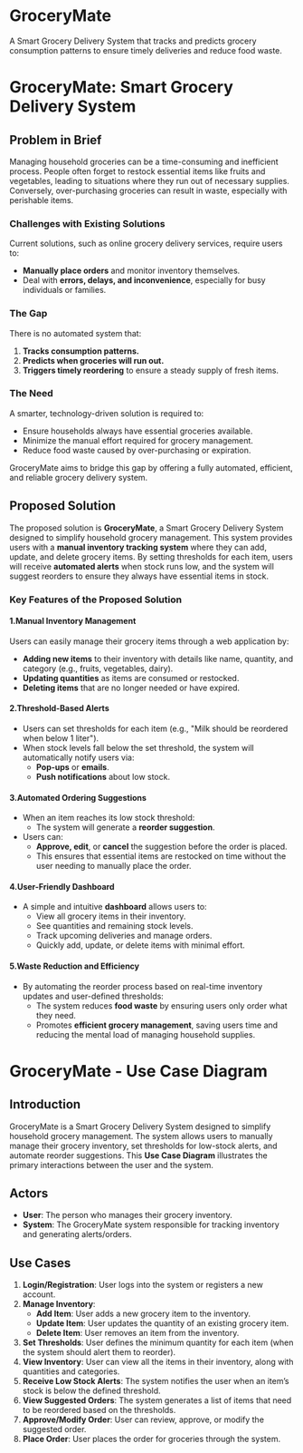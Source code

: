 # GroceryMate
A Smart Grocery Delivery System that tracks and predicts grocery consumption patterns to ensure timely deliveries and reduce food waste.

# GroceryMate: Smart Grocery Delivery System

## Problem in Brief

Managing household groceries can be a time-consuming and inefficient process. People often forget to restock essential items like fruits and vegetables, leading to situations where they run out of necessary supplies. Conversely, over-purchasing groceries can result in waste, especially with perishable items.

### Challenges with Existing Solutions
Current solutions, such as online grocery delivery services, require users to:
- **Manually place orders** and monitor inventory themselves.
- Deal with **errors, delays, and inconvenience**, especially for busy individuals or families.

### The Gap
There is no automated system that:
1. **Tracks consumption patterns.**
2. **Predicts when groceries will run out.**
3. **Triggers timely reordering** to ensure a steady supply of fresh items.

### The Need
A smarter, technology-driven solution is required to:
- Ensure households always have essential groceries available.
- Minimize the manual effort required for grocery management.
- Reduce food waste caused by over-purchasing or expiration.

GroceryMate aims to bridge this gap by offering a fully automated, efficient, and reliable grocery delivery system.



## Proposed Solution

The proposed solution is **GroceryMate**, a Smart Grocery Delivery System designed to simplify household grocery management. This system provides users with a **manual inventory tracking system** where they can add, update, and delete grocery items. By setting thresholds for each item, users will receive **automated alerts** when stock runs low, and the system will suggest reorders to ensure they always have essential items in stock.

### Key Features of the Proposed Solution

#### 1.Manual Inventory Management
Users can easily manage their grocery items through a web application by:
- **Adding new items** to their inventory with details like name, quantity, and category (e.g., fruits, vegetables, dairy).
- **Updating quantities** as items are consumed or restocked.
- **Deleting items** that are no longer needed or have expired.

#### 2.Threshold-Based Alerts
- Users can set thresholds for each item (e.g., "Milk should be reordered when below 1 liter").
- When stock levels fall below the set threshold, the system will automatically notify users via:
  - **Pop-ups** or **emails**.
  - **Push notifications** about low stock.

#### 3.Automated Ordering Suggestions
- When an item reaches its low stock threshold:
  - The system will generate a **reorder suggestion**.
- Users can:
  - **Approve, edit**, or **cancel** the suggestion before the order is placed.
  - This ensures that essential items are restocked on time without the user needing to manually place the order.

#### 4.User-Friendly Dashboard
- A simple and intuitive **dashboard** allows users to:
  - View all grocery items in their inventory.
  - See quantities and remaining stock levels.
  - Track upcoming deliveries and manage orders.
  - Quickly add, update, or delete items with minimal effort.

#### 5.Waste Reduction and Efficiency
- By automating the reorder process based on real-time inventory updates and user-defined thresholds:
  - The system reduces **food waste** by ensuring users only order what they need.
  - Promotes **efficient grocery management**, saving users time and reducing the mental load of managing household supplies.



# GroceryMate - Use Case Diagram

## Introduction
GroceryMate is a Smart Grocery Delivery System designed to simplify household grocery management. The system allows users to manually manage their grocery inventory, set thresholds for low-stock alerts, and automate reorder suggestions. This **Use Case Diagram** illustrates the primary interactions between the user and the system.

## Actors
- **User**: The person who manages their grocery inventory.
- **System**: The GroceryMate system responsible for tracking inventory and generating alerts/orders.

## Use Cases
1. **Login/Registration**: User logs into the system or registers a new account.
2. **Manage Inventory**:
   - **Add Item**: User adds a new grocery item to the inventory.
   - **Update Item**: User updates the quantity of an existing grocery item.
   - **Delete Item**: User removes an item from the inventory.
3. **Set Thresholds**: User defines the minimum quantity for each item (when the system should alert them to reorder).
4. **View Inventory**: User can view all the items in their inventory, along with quantities and categories.
5. **Receive Low Stock Alerts**: The system notifies the user when an item’s stock is below the defined threshold.
6. **View Suggested Orders**: The system generates a list of items that need to be reordered based on the thresholds.
7. **Approve/Modify Order**: User can review, approve, or modify the suggested order.
8. **Place Order**: User places the order for groceries through the system.



